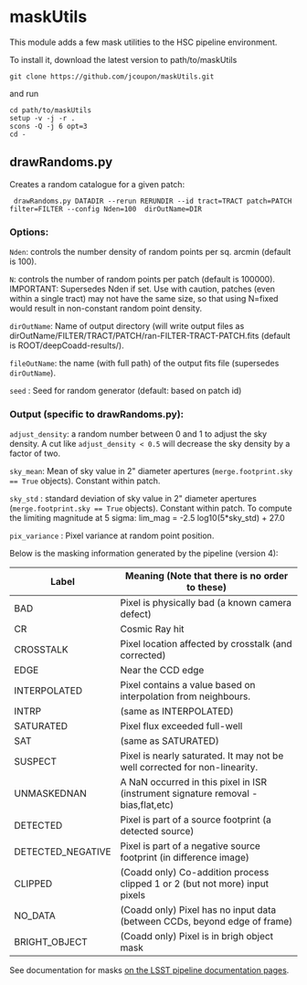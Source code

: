 # maskUtils

This module adds a few mask utilities to the HSC pipeline environment.

To install it, download the latest version to path/to/maskUtils
```
git clone https://github.com/jcoupon/maskUtils.git
```
and run
```shell
cd path/to/maskUtils
setup -v -j -r .
scons -Q -j 6 opt=3
cd -
```

## drawRandoms.py

Creates a random catalogue for a given patch:
```shell
 drawRandoms.py DATADIR --rerun RERUNDIR --id tract=TRACT patch=PATCH filter=FILTER --config Nden=100  dirOutName=DIR  
```

### Options:

`Nden`: controls the number density of random points per sq. arcmin  (default is 100).

`N`: controls the number of random points per patch (default is 100000). IMPORTANT: Supersedes Nden if set. Use with caution, patches (even within a single tract) may not have the same size, so that using N=fixed would result in non-constant random point density.

`dirOutName`: Name of output directory (will write output files as dirOutName/FILTER/TRACT/PATCH/ran-FILTER-TRACT-PATCH.fits (default is ROOT/deepCoadd-results/).

`fileOutName`: the name (with full path) of the output fits file (supersedes `dirOutName`).

`seed` : Seed for random generator (default: based on patch id)

### Output (specific to drawRandoms.py):

`adjust_density`: a random number between 0 and 1 to adjust the sky density. A cut like `adjust_density < 0.5` will decrease the sky density by a factor of two.

`sky_mean`: Mean of sky value in 2" diameter apertures (`merge.footprint.sky == True` objects). Constant within patch.

`sky_std` : standard deviation of sky value in 2" diameter apertures (`merge.footprint.sky == True` objects). Constant within patch. To compute the limiting magnitude at 5 sigma: lim_mag = -2.5 log10(5*sky_std) + 27.0

`pix_variance` : Pixel variance at random point position.

Below is the masking information generated by the pipeline (version 4):

| Label |	Meaning (Note that there is no order to these) |
| ------------- | ------------- |
| BAD | Pixel is physically bad (a known camera defect) |
| CR |	Cosmic Ray hit  |
| CROSSTALK	| Pixel location affected by crosstalk (and corrected)  
| EDGE   | Near the CCD edge  |
| INTERPOLATED	| Pixel contains a value based on interpolation from neighbours.  
| INTRP| 	(same as INTERPOLATED) |  
| SATURATED	| Pixel flux exceeded full-well  |
| SAT	| (same as SATURATED)  |
| SUSPECT	| Pixel is nearly saturated. It may not be well corrected for non-linearity.   |
| UNMASKEDNAN	| A NaN occurred in this pixel in ISR (instrument signature removal - bias,flat,etc) |
| DETECTED	| Pixel is part of a source footprint (a detected source)
| DETECTED\_NEGATIVE	 | Pixel is part of a negative source footprint (in difference image) |
| CLIPPED| 	(Coadd only) Co-addition process clipped 1 or 2 (but not more) input pixels |
| NO_DATA	| (Coadd only) Pixel has no input data (between CCDs, beyond edge of frame) |
| BRIGHT_OBJECT	| (Coadd only) Pixel is in brigh object mask |

See documentation for masks [on the LSST pipeline documentation pages](https://pipelines.lsst.io/v/DM-11392/getting-started/display.html).
